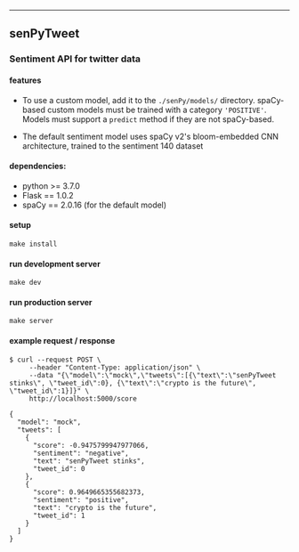 ------------------------------
 senPyTweet
------------------------------
### Sentiment API for twitter data

#### features
 * To use a custom model, add it to the `./senPy/models/` directory. spaCy-based custom models must be trained with a category `'POSITIVE'`. Models must support a `predict` method if they are not spaCy-based.

 * The default sentiment model uses spaCy v2's bloom-embedded CNN architecture, trained to the sentiment 140 dataset

#### dependencies:
 * python >= 3.7.0
 * Flask == 1.0.2
 * spaCy == 2.0.16 (for the default model)

#### setup
`make install`

#### run development server
`make dev`

#### run production server
`make server`

#### example request / response
```
$ curl --request POST \
	 --header "Content-Type: application/json" \
	 --data "{\"model\":\"mock\",\"tweets\":[{\"text\":\"senPyTweet stinks\", \"tweet_id\":0}, {\"text\":\"crypto is the future\", \"tweet_id\":1}]}" \
	 http://localhost:5000/score

{
  "model": "mock",
  "tweets": [
    {
      "score": -0.9475799947977066,
      "sentiment": "negative",
      "text": "senPyTweet stinks",
      "tweet_id": 0
    },
    {
      "score": 0.9649665355682373,
      "sentiment": "positive",
      "text": "crypto is the future",
      "tweet_id": 1
    }
  ]
}

```
